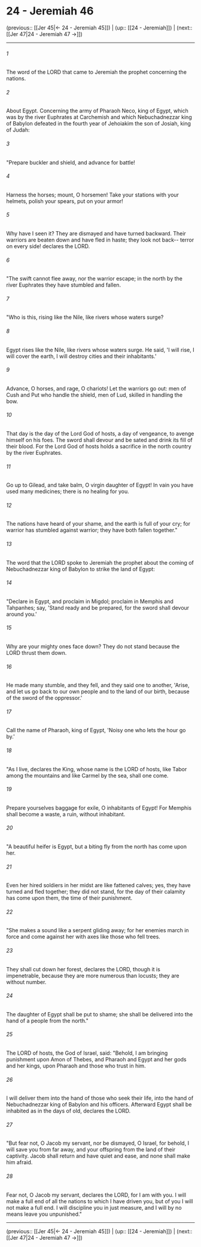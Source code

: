 # 24 - Jeremiah 46

(previous:: [[Jer 45|← 24 - Jeremiah 45]]) | (up:: [[24 - Jeremiah]]) | (next:: [[Jer 47|24 - Jeremiah 47 →]])

***


###### 1 
The word of the LORD that came to Jeremiah the prophet concerning the nations. 

###### 2 
About Egypt. Concerning the army of Pharaoh Neco, king of Egypt, which was by the river Euphrates at Carchemish and which Nebuchadnezzar king of Babylon defeated in the fourth year of Jehoiakim the son of Josiah, king of Judah: 

###### 3 
"Prepare buckler and shield, and advance for battle! 

###### 4 
Harness the horses; mount, O horsemen! Take your stations with your helmets, polish your spears, put on your armor! 

###### 5 
Why have I seen it? They are dismayed and have turned backward. Their warriors are beaten down and have fled in haste; they look not back-- terror on every side! declares the LORD. 

###### 6 
"The swift cannot flee away, nor the warrior escape; in the north by the river Euphrates they have stumbled and fallen. 

###### 7 
"Who is this, rising like the Nile, like rivers whose waters surge? 

###### 8 
Egypt rises like the Nile, like rivers whose waters surge. He said, 'I will rise, I will cover the earth, I will destroy cities and their inhabitants.' 

###### 9 
Advance, O horses, and rage, O chariots! Let the warriors go out: men of Cush and Put who handle the shield, men of Lud, skilled in handling the bow. 

###### 10 
That day is the day of the Lord God of hosts, a day of vengeance, to avenge himself on his foes. The sword shall devour and be sated and drink its fill of their blood. For the Lord God of hosts holds a sacrifice in the north country by the river Euphrates. 

###### 11 
Go up to Gilead, and take balm, O virgin daughter of Egypt! In vain you have used many medicines; there is no healing for you. 

###### 12 
The nations have heard of your shame, and the earth is full of your cry; for warrior has stumbled against warrior; they have both fallen together." 

###### 13 
The word that the LORD spoke to Jeremiah the prophet about the coming of Nebuchadnezzar king of Babylon to strike the land of Egypt: 

###### 14 
"Declare in Egypt, and proclaim in Migdol; proclaim in Memphis and Tahpanhes; say, 'Stand ready and be prepared, for the sword shall devour around you.' 

###### 15 
Why are your mighty ones face down? They do not stand because the LORD thrust them down. 

###### 16 
He made many stumble, and they fell, and they said one to another, 'Arise, and let us go back to our own people and to the land of our birth, because of the sword of the oppressor.' 

###### 17 
Call the name of Pharaoh, king of Egypt, 'Noisy one who lets the hour go by.' 

###### 18 
"As I live, declares the King, whose name is the LORD of hosts, like Tabor among the mountains and like Carmel by the sea, shall one come. 

###### 19 
Prepare yourselves baggage for exile, O inhabitants of Egypt! For Memphis shall become a waste, a ruin, without inhabitant. 

###### 20 
"A beautiful heifer is Egypt, but a biting fly from the north has come upon her. 

###### 21 
Even her hired soldiers in her midst are like fattened calves; yes, they have turned and fled together; they did not stand, for the day of their calamity has come upon them, the time of their punishment. 

###### 22 
"She makes a sound like a serpent gliding away; for her enemies march in force and come against her with axes like those who fell trees. 

###### 23 
They shall cut down her forest, declares the LORD, though it is impenetrable, because they are more numerous than locusts; they are without number. 

###### 24 
The daughter of Egypt shall be put to shame; she shall be delivered into the hand of a people from the north." 

###### 25 
The LORD of hosts, the God of Israel, said: "Behold, I am bringing punishment upon Amon of Thebes, and Pharaoh and Egypt and her gods and her kings, upon Pharaoh and those who trust in him. 

###### 26 
I will deliver them into the hand of those who seek their life, into the hand of Nebuchadnezzar king of Babylon and his officers. Afterward Egypt shall be inhabited as in the days of old, declares the LORD. 

###### 27 
"But fear not, O Jacob my servant, nor be dismayed, O Israel, for behold, I will save you from far away, and your offspring from the land of their captivity. Jacob shall return and have quiet and ease, and none shall make him afraid. 

###### 28 
Fear not, O Jacob my servant, declares the LORD, for I am with you. I will make a full end of all the nations to which I have driven you, but of you I will not make a full end. I will discipline you in just measure, and I will by no means leave you unpunished."

***

(previous:: [[Jer 45|← 24 - Jeremiah 45]]) | (up:: [[24 - Jeremiah]]) | (next:: [[Jer 47|24 - Jeremiah 47 →]])
